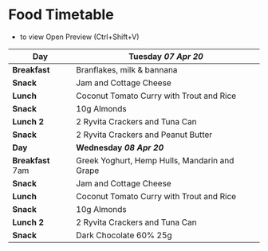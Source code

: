 # Food Timetable

- to view  Open Preview (Ctrl+Shift+V) 

| Day             | Tuesday    ***07 Apr 20***              |
| ----------      | -------------             |
| **Breakfast**   | Branflakes, milk & bannana  |
| **Snack**       | Jam and Cottage Cheese      |
| **Lunch**       | Coconut Tomato Curry with Trout and Rice  |
| **Snack**       | 10g Almonds                   |
| **Lunch 2**     | 2 Ryvita Crackers and Tuna Can                   |
| **Snack**       | 2 Ryvita Crackers and Peanut Butter              |   
|  **Day**        | **Wednesday**   ***08 Apr 20***                 |
| **Breakfast** 7am  | Greek Yoghurt, Hemp Hulls, Mandarin and Grape |
| **Snack**          | Jam and Cottage Cheese      |
| **Lunch**       | Coconut Tomato Curry with Trout and Rice  |
| **Snack**       | 10g Almonds                   |
| **Lunch 2**     | 2 Ryvita Crackers and Tuna Can                   |
| **Snack**       | Dark Chocolate 60% 25g             |   